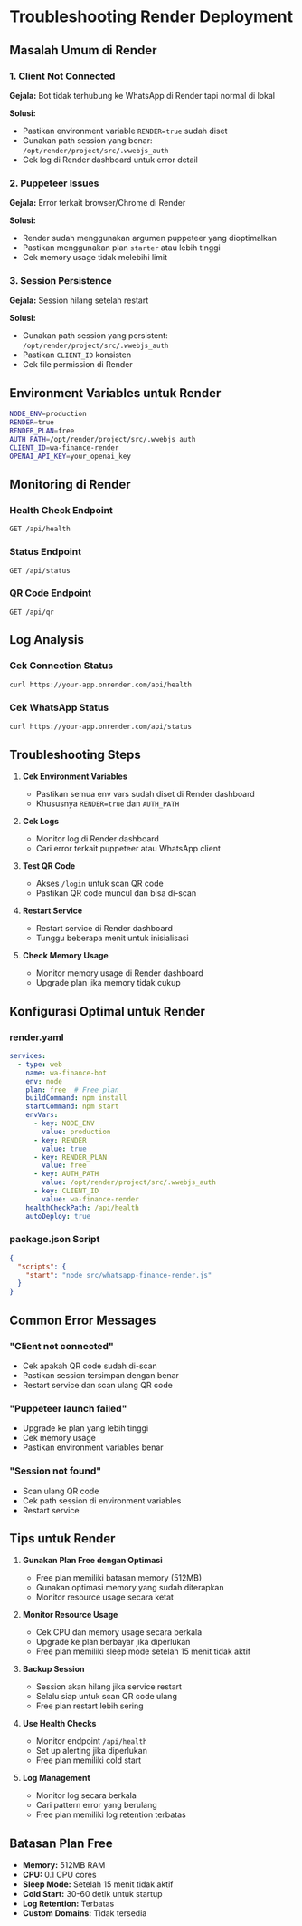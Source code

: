 # Troubleshooting Render Deployment

## Masalah Umum di Render

### 1. Client Not Connected
**Gejala:** Bot tidak terhubung ke WhatsApp di Render tapi normal di lokal

**Solusi:**
- Pastikan environment variable `RENDER=true` sudah diset
- Gunakan path session yang benar: `/opt/render/project/src/.wwebjs_auth`
- Cek log di Render dashboard untuk error detail

### 2. Puppeteer Issues
**Gejala:** Error terkait browser/Chrome di Render

**Solusi:**
- Render sudah menggunakan argumen puppeteer yang dioptimalkan
- Pastikan menggunakan plan `starter` atau lebih tinggi
- Cek memory usage tidak melebihi limit

### 3. Session Persistence
**Gejala:** Session hilang setelah restart

**Solusi:**
- Gunakan path session yang persistent: `/opt/render/project/src/.wwebjs_auth`
- Pastikan `CLIENT_ID` konsisten
- Cek file permission di Render

## Environment Variables untuk Render

```bash
NODE_ENV=production
RENDER=true
RENDER_PLAN=free
AUTH_PATH=/opt/render/project/src/.wwebjs_auth
CLIENT_ID=wa-finance-render
OPENAI_API_KEY=your_openai_key
```

## Monitoring di Render

### Health Check Endpoint
```
GET /api/health
```

### Status Endpoint
```
GET /api/status
```

### QR Code Endpoint
```
GET /api/qr
```

## Log Analysis

### Cek Connection Status
```bash
curl https://your-app.onrender.com/api/health
```

### Cek WhatsApp Status
```bash
curl https://your-app.onrender.com/api/status
```

## Troubleshooting Steps

1. **Cek Environment Variables**
   - Pastikan semua env vars sudah diset di Render dashboard
   - Khususnya `RENDER=true` dan `AUTH_PATH`

2. **Cek Logs**
   - Monitor log di Render dashboard
   - Cari error terkait puppeteer atau WhatsApp client

3. **Test QR Code**
   - Akses `/login` untuk scan QR code
   - Pastikan QR code muncul dan bisa di-scan

4. **Restart Service**
   - Restart service di Render dashboard
   - Tunggu beberapa menit untuk inisialisasi

5. **Check Memory Usage**
   - Monitor memory usage di Render dashboard
   - Upgrade plan jika memory tidak cukup

## Konfigurasi Optimal untuk Render

### render.yaml
```yaml
services:
  - type: web
    name: wa-finance-bot
    env: node
    plan: free  # Free plan
    buildCommand: npm install
    startCommand: npm start
    envVars:
      - key: NODE_ENV
        value: production
      - key: RENDER
        value: true
      - key: RENDER_PLAN
        value: free
      - key: AUTH_PATH
        value: /opt/render/project/src/.wwebjs_auth
      - key: CLIENT_ID
        value: wa-finance-render
    healthCheckPath: /api/health
    autoDeploy: true
```

### package.json Script
```json
{
  "scripts": {
    "start": "node src/whatsapp-finance-render.js"
  }
}
```

## Common Error Messages

### "Client not connected"
- Cek apakah QR code sudah di-scan
- Pastikan session tersimpan dengan benar
- Restart service dan scan ulang QR code

### "Puppeteer launch failed"
- Upgrade ke plan yang lebih tinggi
- Cek memory usage
- Pastikan environment variables benar

### "Session not found"
- Scan ulang QR code
- Cek path session di environment variables
- Restart service

## Tips untuk Render

1. **Gunakan Plan Free dengan Optimasi**
   - Free plan memiliki batasan memory (512MB)
   - Gunakan optimasi memory yang sudah diterapkan
   - Monitor resource usage secara ketat

2. **Monitor Resource Usage**
   - Cek CPU dan memory usage secara berkala
   - Upgrade ke plan berbayar jika diperlukan
   - Free plan memiliki sleep mode setelah 15 menit tidak aktif

3. **Backup Session**
   - Session akan hilang jika service restart
   - Selalu siap untuk scan QR code ulang
   - Free plan restart lebih sering

4. **Use Health Checks**
   - Monitor endpoint `/api/health`
   - Set up alerting jika diperlukan
   - Free plan memiliki cold start

5. **Log Management**
   - Monitor log secara berkala
   - Cari pattern error yang berulang
   - Free plan memiliki log retention terbatas

## Batasan Plan Free

- **Memory:** 512MB RAM
- **CPU:** 0.1 CPU cores
- **Sleep Mode:** Setelah 15 menit tidak aktif
- **Cold Start:** 30-60 detik untuk startup
- **Log Retention:** Terbatas
- **Custom Domains:** Tidak tersedia 